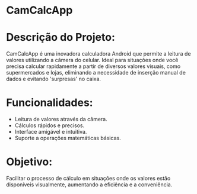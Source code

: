 # CamCalcApp

# Descrição do Projeto:
CamCalcApp é uma inovadora calculadora Android que permite a leitura de valores utilizando a câmera do celular. Ideal para situações onde você precisa calcular rapidamente a partir de diversos valores visuais, como supermercados e lojas, eliminando a necessidade de inserção manual de dados e evitando 'surpresas' no caixa. 

# Funcionalidades:

* Leitura de valores através da câmera.
* Cálculos rápidos e precisos.
* Interface amigável e intuitiva.
* Suporte a operações matemáticas básicas.

# Objetivo:
Facilitar o processo de cálculo em situações onde os valores estão disponíveis visualmente, aumentando a eficiência e a conveniência.

